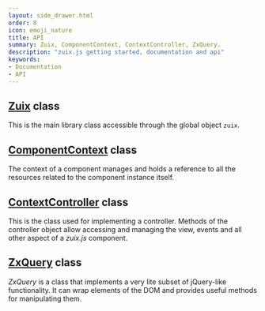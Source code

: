 ```yaml
---
layout: side_drawer.html
order: 8
icon: emoji_nature
title: API
summary: Zuix, ComponentContext, ContextController, ZxQuery.
description: "zuix.js getting started, documentation and api"
keywords:
- Documentation
- API
---
```

## [Zuix](zuix/Zuix) class

This is the main library class accessible through the global object `zuix`.

## [ComponentContext](zuix/ComponentContext) class

The context of a component manages and holds a reference to all the resources
related to the component instance itself.

## [ContextController](zuix/ContextController) class

This is the class used for implementing a controller.
Methods of the controller object allow accessing and managing the view,
events and all other aspect of a *zuix.js* component.

## [ZxQuery](helpers/ZxQuery) class

*ZxQuery* is a class that implements a very lite subset of jQuery-like functionality.
It can wrap elements of the DOM and provides useful methods for manipulating them.

<!--

TODO: ...

## [Logger](helpers/Logger) class

...


## [Localizer](localizer/Localizer) class

...

-->
